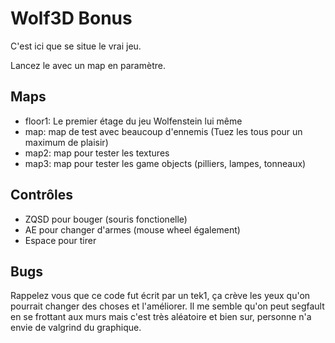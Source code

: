 # Wolf3D Bonus
C'est ici que se situe le vrai jeu.

Lancez le avec un map en paramètre.

## Maps
- floor1: Le premier étage du jeu Wolfenstein lui même
- map: map de test avec beaucoup d'ennemis (Tuez les tous pour un maximum de plaisir)
- map2: map pour tester les textures
- map3: map pour tester les game objects (pilliers, lampes, tonneaux)

## Contrôles
- ZQSD pour bouger (souris fonctionelle)
- AE pour changer d'armes (mouse wheel également)
- Espace pour tirer

## Bugs
Rappelez vous que ce code fut écrit par un tek1, ça crève les yeux qu'on pourrait changer des choses et l'améliorer.
Il me semble qu'on peut segfault en se frottant aux murs mais c'est très aléatoire et bien sur, personne n'a envie de valgrind du graphique.